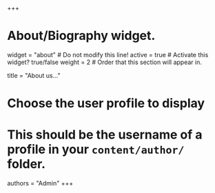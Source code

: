 +++
# About/Biography widget.
widget = "about"  # Do not modify this line!
active = true  # Activate this widget? true/false
weight = 2  # Order that this section will appear in.

title = "About us..."

# Choose the user profile to display
# This should be the username of a profile in your `content/author/` folder.
authors = "Admin"
+++
